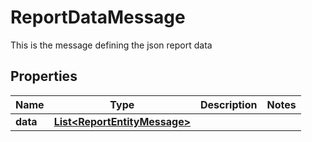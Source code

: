 

# ReportDataMessage

This is the message defining the json report data

## Properties

Name | Type | Description | Notes
------------ | ------------- | ------------- | -------------
**data** | [**List&lt;ReportEntityMessage&gt;**](ReportEntityMessage.md) |  | 



